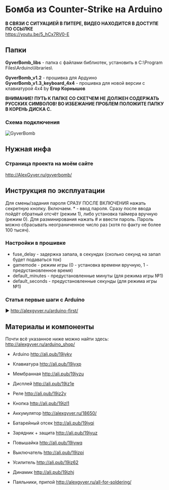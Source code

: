 # Бомба из Counter-Strike на Arduino

**В СВЯЗИ С СИТУАЦИЕЙ В ПИТЕРЕ, ВИДЕО НАХОДИТСЯ В ДОСТУПЕ ПО ССЫЛКЕ**  
https://youtu.be/5_hCx7RV0-E  

## Папки

**GyverBomb_libs** - папка с файлами библиотек, установить в C:\Program Files\Arduino\libraries\
  
**GyverBomb_v1.2** - прошивка для Ардуино
**GyverBomb_v1.3_keyboard_4x4** - прошивка для новой версии с клавиатурой 4х4 by **Егор Корнышов**

**ВНИМАНИЕ! ПУТЬ К ПАПКЕ СО СКЕТЧЕМ НЕ ДОЛЖЕН СОДЕРЖАТЬ РУССКИХ СИМВОЛОВ!
ВО ИЗБЕЖАНИЕ ПРОБЛЕМ ПОЛОЖИТЕ ПАПКУ В КОРЕНЬ ДИСКА С.**

### Схема подключения
![GyverBomb](https://github.com/AlexGyver/GyverBomb/blob/master/scheme.jpg)

## Нужная инфа
### Страница проекта на моём сайте
http://AlexGyver.ru/gyverbomb/

##  Инструкция по эксплуатации
Для смены/задания пароля СРАЗУ ПОСЛЕ ВКЛЮЧЕНИЯ нажать секретную кнопку. Включаем. * - ввод пароля. 
Сразу после ввода пойдёт обратный отсчёт (режим 1), либо установка таймера вручную (режим 0).
Для разминирования нажать # и ввести пароль. Пароль можно сбрасывать неограниченное число раз (хотя по факту не более 100 тысяч).

### Настройки в прошивке
* fuse_delay - задержка запала, в секундах (сколько секунд на запал будет подаваться ток)
* gamemode - режим игры (0 - установка времени вручную, 1 - предустановленное время)
* default_minutes - предустановленные минуты (для режима игры №1)
* default_seconds - предустановленные секунды (для режима игры №1)

### Статья первые шаги с Arduino
► http://alexgyver.ru/arduino-first/

##  Материалы и компоненты
Почти всё указанное ниже можно найти здесь:  
http://alexgyver.ru/arduino_shop/

* Arduino http://ali.pub/19iykv
* Клавиатура http://ali.pub/19iyxp
* Мембранная http://ali.pub/19iyzu
* Дисплей http://ali.pub/19iz1e
* Реле http://ali.pub/19iz2y
* Кнопка http://ali.pub/19izl1  

* Аккумулятор http://alexgyver.ru/18650/
* Батарейный отсек http://ali.pub/19iyqi
* Зарядник + защита http://ali.pub/19iyuz
* Повышайка http://ali.pub/19iywq
* Выключатель http://ali.pub/19izpi  

* Усилитель http://ali.pub/19iz62
* Динамик http://ali.pub/19izhj
* Паяльники, припой http://alexgyver.ru/all-for-soldering/
